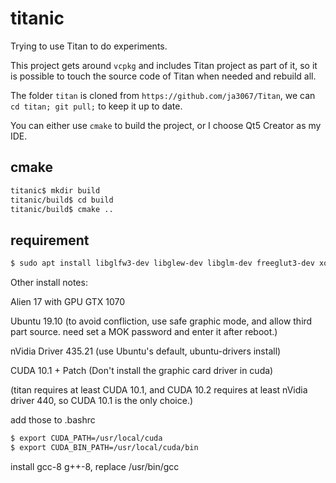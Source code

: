 # titanic

Trying to use Titan to do experiments.

This project gets around `vcpkg` and includes Titan project as part of it, so it is possible to touch the source code of Titan when needed and rebuild all.

The folder `titan` is cloned from `https://github.com/ja3067/Titan`, we can `cd titan; git pull;` to keep it up to date.

You can either use `cmake` to build the project, or I choose Qt5 Creator as my IDE.

## cmake

```bash
titanic$ mkdir build
titanic/build$ cd build
titanic/build$ cmake ..
```

## requirement

```bash
$ sudo apt install libglfw3-dev libglew-dev libglm-dev freeglut3-dev xorg-dev libglu1-mesa-dev
```

Other install notes:

Alien 17 with GPU GTX 1070

Ubuntu 19.10 (to avoid confliction, use safe graphic mode, and allow third part source. need set a MOK password and enter it after reboot.)

nVidia Driver 435.21 (use Ubuntu's default, ubuntu-drivers install)

CUDA 10.1 + Patch (Don't install the graphic card driver in cuda)

(titan requires at least CUDA 10.1, and CUDA 10.2 requires at least nVidia driver 440, so CUDA 10.1 is the only choice.)

add those to .bashrc

```bash
$ export CUDA_PATH=/usr/local/cuda
$ export CUDA_BIN_PATH=/usr/local/cuda/bin
```

install gcc-8 g++-8, replace /usr/bin/gcc
